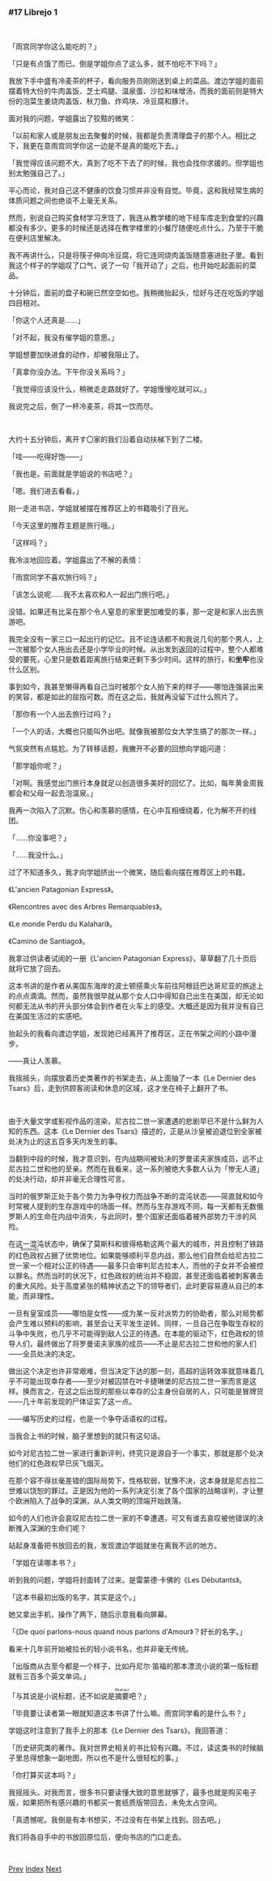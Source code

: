 ### #17 Librejo 1

&emsp;

「雨宫同学你这么能吃的？」

「只是有点饿了而已。倒是学姐你点了这么多，就不怕吃不下吗？」

我放下手中盛有冷麦茶的杯子，看向服务员刚刚送到桌上的菜品。渡边学姐的面前摆着特大份的牛肉盖饭、芝士鸡腿、温泉蛋、沙拉和味增汤，而我的面前则是特大份的泡菜生姜烧肉盖饭、秋刀鱼、炸鸡块、冷豆腐和豚汁。

面对我的问题，学姐露出了狡黠的微笑：

「以前和家人或是朋友出去聚餐的时候，我都是负责清理盘子的那个人。相比之下，我更在意雨宫同学你这一边是不是真的能吃下去。」

「我觉得应该问题不大，真到了吃不下去了的时候，我也会找你求援的。但学姐也别太勉强自己了。」

平心而论，我对自己这不健康的饮食习惯并非没有自觉。毕竟，这和我经常生病的体质问题之间也绝谈不上毫无关系。

然而，别说自己购买食材学习烹饪了，我连从教学楼的地下经车库走到食堂的兴趣都没有多少。更多的时候还是选择在教学楼里的小餐厅随便吃点什么，乃至于干脆在便利店里解决。

我不再讲什么，只是将筷子伸向冷豆腐，将它连同烧肉盖饭随意塞进肚子里。看到我这个样子的学姐叹了口气，说了一句「我开动了」之后，也开始吃起面前的菜品。

十分钟后，面前的盘子和碗已然空空如也。我稍微抬起头，恰好与还在吃饭的学姐四目相对。

「你这个人还真是……」

「对不起，我没有催学姐的意思。」

学姐想要加快进食的动作，却被我阻止了。

「真拿你没办法。下午你没关系吗？」

「我觉得应该没什么，稍微走走路就好了。学姐慢慢吃就可以。」

我说完之后，倒了一杯冷麦茶，将其一饮而尽。

&emsp;

大约十五分钟后，离开す〇家的我们沿着自动扶梯下到了二楼。

「哇——吃得好饱——」

「我也是。前面就是学姐说的书店吧？」

「嗯。我们进去看看。」

刚一走进书店，学姐就被摆在推荐区上的书籍吸引了目光。

「今天这里的推荐主题是旅行哦。」

「这样吗？」

我冷淡地回应着。学姐露出了不解的表情：

「雨宫同学不喜欢旅行吗？」

「该怎么说呢……我不太喜欢和人一起出门旅行吧。」

没错。如果还有比呆在那个令人窒息的家里更加难受的事，那一定是和家人出去旅游吧。

我完全没有一家三口一起出行的记忆。且不论连话都不和我说几句的那个男人，上一次被那个女人拖出去还是小学毕业的时候。从出发到返回的过程中，整个人都难受的要死，心里只是数着距离旅行结束还剩下多少时间。这样的旅行，和**坐牢**也没什么区别。

事到如今，我甚至懒得再看自己当时被那个女人拍下来的样子——哪怕连强装出来的笑容，都是如此的屈指可数。而在这之后，我就再没留下过什么照片了。

「那你有一个人出去旅行过吗？」

「一个人的话，大概也只能叫外出吧。就像我被那位女大学生搞了的那次一样。」

气氛突然有点尴尬。为了转移话题，我撇开不必要的回想向学姐问道：

「那学姐你呢？」

「对啊。我感觉出门旅行本身就足以创造很多美好的回忆了。比如，每年黄金周我都会和父母一起去泡温泉。」

我再一次陷入了沉默。伤心和羡慕的感情，在心中互相缠绕着，化为解不开的线团。

「……你没事吧？」

「……我没什么。」

过了不知道多久，我才向学姐挤出一个微笑，随后看向摆在推荐区上的书籍。

《L'ancien Patagonian Express》。

《Rencontres avec des Arbres Remarquables》。

《Le monde Perdu du Kalahari》。

《Camino de Santiago》。

我拿过供读者试阅的一册《L'ancien Patagonian Express》，草草翻了几十页后就将它放了回去。

这本书讲的是作者从美国东海岸的波士顿搭乘火车前往阿根廷巴达哥尼亚的旅途上的点点滴滴。然而，虽然我很早就从那个女人口中得知自己出生在美国，却无论如何都无法从书的开头部分体会到作者在火车上的感受。大概还是因为我并没有自己在美国生活过的实感吧。

抬起头的我看向渡边学姐，发现她已经离开了推荐区，正在书架之间的小路中漫步。

——真让人羡慕。

我摇摇头，向摆放着历史类著作的书架走去，从上面抽了一本《Le Dernier des Tsars》后，走到供顾客阅读和休息的区域，这才坐在椅子上翻开了书。

&emsp;

由于大量文学或影视作品的渲染，尼古拉二世一家遭遇的悲剧早已不是什么鲜为人知的东西。这本《Le Dernier des Tsars》描述的，正是从沙皇被迫退位到全家被处决为止的这五百多天内发生的事。

当翻到中段的时候，我才意识到，在内战期间被处决的罗曼诺夫家族成员，远不止尼古拉二世和他的至亲。然而在我看来，这一系列被绝大多数人认为「惨无人道」的处决行动，却并非毫无合理性可言。

当时的俄罗斯正处于各个势力为争夺权力而战争不断的混沌状态——简直就和如今时常被人提到的生存游戏中的场面一样。然而与生存游戏不同，每一天都有无数俄罗斯人的生命在内战中消失，与此同时，整个国家还面临着被外部势力干涉的风险。

在这一混沌状态中，确保了莫斯科和彼得格勒这两个最大的城市，并且控制了铁路的<ruby><rb>红色政权</rb><rt>Bolsheviks</rt></ruby>占据了优势地位。如果能够顺利平息内战，那么他们自然会给尼古拉二世一家一个相对公正的待遇——最多只会审判尼古拉本人，而他的子女并不会被控以罪名。然而当时的状况下，红色政权的统治并不稳固，甚至还面临着被刺客袭击的重大风险。处于高度紧张的精神状态之下的领导者们，此时更容易遵从自己的本能，而非理性。

一旦有皇室成员——哪怕是女性——成为某一反对派势力的协助者，那么对局势都会产生难以预料的影响，甚至会让天平发生逆转。同样，一旦自己在争取生存权的斗争中失败，也几乎不可能得到敌人公正的待遇。在本能的驱动下，红色政权的领导人们，最终做出了将罗曼诺夫家族的成员——不止是尼古拉二世和他的家人们——全员处决的决定。

做出这个决定也许非常艰难，但当决定下达的那一刻，高超的运转效率就意味着几乎不可能出现幸存者——至少对被囚禁在叶卡捷琳堡的尼古拉二世一家而言是这样。换而言之，在这之后出现的那些以幸存的公主身份自居的人，只可能是冒牌货——几十年前发现的尸体证实了这一点。

——编写历史的过程，也是一个争夺话语权的过程。

当我合上书的时候，脑子里想到的就只有这句话。

如今对尼古拉二世一家进行重新评判，终究只是源自于一个事实，那就是那个处决他们的红色政权早已灰飞烟灭。

在那个容不得丝毫差错的国际局势下，性格软弱，犹豫不决，这本身就是尼古拉二世难以饶恕的罪过。正是因为他的一系列决定引发了各个国家的战略误判，才让整个欧洲陷入了战争的深渊，从人类文明的顶端开始跌落。

如今的人们也许会哀叹尼古拉二世一家的不幸遭遇，可又有谁去哀叹被他错误的决断推入深渊的生命们呢？

站起身准备把书放回去的我，发现渡边学姐就坐在离我不远的地方。

「学姐在读哪本书？」

听到我的问题，学姐将封面转了过来。是雷蒙德·卡佛的《Les Débutants》。

「这本书最初出版的名字，其实是这个。」

她又拿出手机，操作了两下，随后示意我看向屏幕。

「《De quoi parlons-nous quand nous parlons d'Amour》？好长的名字。」

看来十几年前开始被拉长的轻小说书名，也并非毫无传统。

「出版商从古至今都是一个样子，比如丹尼尔·笛福的那本漂流小说的第一版标题就有三百多个英文单词。」

「与其说是小说标题，还不如说是<ruby><rb>摘要</rb><rt>Abstract</rt></ruby>吧？」

「毕竟要让读者第一眼就知道这本书讲了什么嘛。雨宫同学看的是什么书？」

学姐这时注意到了我手上的那本《Le Dernier des Tsars》。我回答道：

「历史研究类的著作。我对世界史相关的书比较有兴趣。不过，读这类书的时候脑子里总得想象一副地图，所以也不是什么很轻松的事。」

「你打算买这本吗？」

我摇摇头。对我而言，很多书只要读懂大致的意思就够了，最多也就是购买电子版，如果把所有感兴趣的书都买一套纸质版带回去，未免太占空间。

「真遗憾呢。我倒是有本书想买，不过没有在书架上找到。回去吧。」

我们将各自手中的书放回原位后，便向书店的门口走去。

&emsp;

[Prev](01-16.md) [Index](../index.md) [Next](01-18.md)
